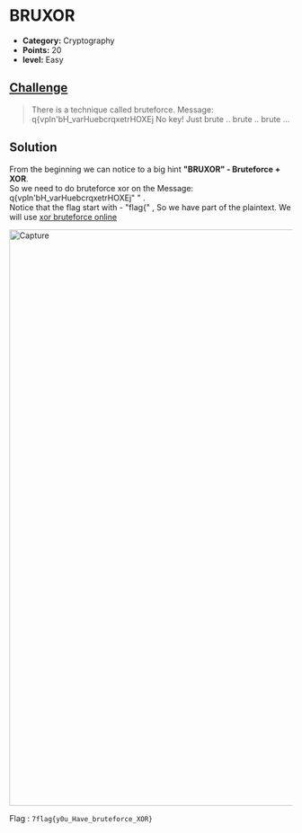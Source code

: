 # BRUXOR

* **Category:** Cryptography
* **Points:** 20
* **level:** Easy

## [Challenge](https://ctflearn.com/problems/227)

> There is a technique called bruteforce. Message: q{vpln'bH_varHuebcrqxetrHOXEj No key! Just brute .. brute .. brute ... 


## Solution
From the beginning we can notice to a big hint **"BRUXOR" - Bruteforce + XOR**.\
So we need to do bruteforce xor on the Message: q{vpln'bH_varHuebcrqxetrHOXEj" " .\
Notice that the flag start with - "flag{"  , So we have part of the plaintext.
We will use [xor bruteforce online](https://gchq.github.io/CyberChef/#recipe=XOR_Brute_Force(1,100,0,'Standard',false,true,false,'flag%7B')&input=IHF7dnBsbidiSF92YXJIdWViY3JxeGV0ckhPWEVq)

<img width="1026" alt="Capture" src="https://user-images.githubusercontent.com/57364083/68810526-00a66080-0677-11ea-9264-f93620588e6f.PNG">

Flag : ```7flag{y0u_Have_bruteforce_XOR}```

